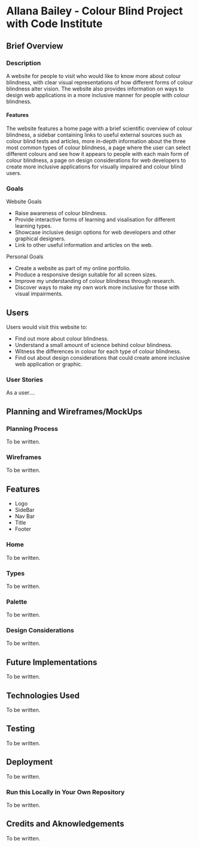 # Allana Bailey - Colour Blind Project with Code Institute

## Brief Overview

### Description
A website for people to visit who would like to know more about colour blindness, with clear visual representations of how different forms of colour blindness alter vision. The website also provides information on ways to design web applications in a more inclusive manner for people with colour blindness.

#### Features
The website features a home page with a brief scientific overview of colour blindness, a sidebar containing links to useful external sources such as colour blind tests and articles, more in-depth information about the three most common types of colour blindness, a page where the user can select different colours and see how it appears to people with each main form of colour blindness, a page on design considerations for web developers to create more inclusive applications for visually impaired and colour blind users.

### Goals
Website Goals
* Raise awareness of colour blindness.
* Provide interactive forms of learning and visalisation for different learning types.
* Showcase inclusive design options for web developers and other graphical designers.
* Link to other useful information and articles on the web.

Personal Goals
* Create a website as part of my online portfolio.
* Produce a responsive design suitable for all screen sizes.
* Improve my understanding of colour blindness through research.
* Discover ways to make my own work more inclusive for those with visual impairments.



## Users
Users would visit this website to:
* Find out more about colour blindness.
* Understand a small amount of science behind colour blindness.
* Witness the differences in colour for each type of colour blindness.
* Find out about design considerations that could create amore inclusive web application or graphic.

### User Stories
As a user....



## Planning and Wireframes/MockUps

### Planning Process
To be written.

### Wireframes
To be written.



## Features
* Logo
* SideBar
* Nav Bar
* Title
* Footer

### Home
To be written.

### Types
To be written.

### Palette
To be written.

### Design Considerations
To be written.



## Future Implementations
To be written.



## Technologies Used
To be written.



## Testing
To be written.



## Deployment
To be written.

### Run this Locally in Your Own Repository
To be written.



## Credits and Aknowledgements
To be written.
